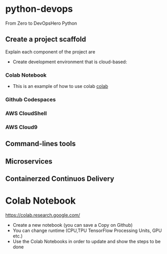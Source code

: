 # python-devops
From Zero to DevOpsHero Python




## Create a project scaffold
Explain each component of the project are

* Create development environment that is cloud-based:
### Colab Notebook
* This is an example of how to use colab [colab](https://github.com/f-m-d/python-devops/blob/main/getting_started_python.ipynb)
### Github Codespaces
### AWS CloudShell
### AWS Cloud9

## Command-lines tools



## Microservices


## Containerzed Continuos Delivery


# Colab Notebook 
https://colab.research.google.com/

* Create a new notebook (you can save a Copy on Github)
* You can change runtime (CPU,TPU TensorFlow Processing Units, GPU etc.)
* Use the Colab Notebooks in order to update and show the steps to be done

